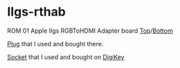# IIgs-rthab
ROM 01 Apple IIgs RGBToHDMI Adapter board [Top](pictures/Top%20of%20Board.jpeg)/[Bottom](pictures/Bottom%20of%20Board.jpeg)

[Plug](https://warwickts.com/4405/W9327-68-Way-PLCC-Plug) that I used and bought there.

[Socket](https://app.adam-tech.com/products/download/data_sheet/198229/plcc-68-at-data-sheet.pdf) that I used and bought on [DigiKey](https://www.digikey.com/en/products/detail/adam-tech/PLCC-68-AT/9833042)


